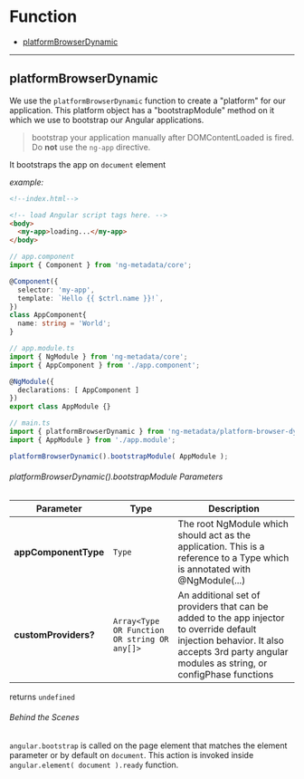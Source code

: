 # Function

- [platformBrowserDynamic](#platformBrowserDynamic)

---

## platformBrowserDynamic

We use the `platformBrowserDynamic` function to create a "platform" for our application. This platform object has a "bootstrapModule" method on it which we use to bootstrap our Angular applications.

> bootstrap your application manually after DOMContentLoaded is fired. Do **not** use the `ng-app` directive.

It bootstraps the app on `document` element

*example:*

```html
<!--index.html-->

<!-- load Angular script tags here. -->
<body>
  <my-app>loading...</my-app>
</body>
```

```typescript
// app.component
import { Component } from 'ng-metadata/core';

@Component({
  selector: 'my-app',
  template: `Hello {{ $ctrl.name }}!`,
})
class AppComponent{
  name: string = 'World';
}

// app.module.ts
import { NgModule } from 'ng-metadata/core';
import { AppComponent } from './app.component';

@NgModule({
  declarations: [ AppComponent ]
})
export class AppModule {}

// main.ts
import { platformBrowserDynamic } from 'ng-metadata/platform-browser-dynamic';
import { AppModule } from './app.module';

platformBrowserDynamic().bootstrapModule( AppModule );
```

###### platformBrowserDynamic().bootstrapModule Parameters

| Parameter             | Type                            | Description                                |
| --------------------- | ------------------------------- | ------------------------------------------ |
| **appComponentType**  | `Type`                          | The root NgModule which should act as the application. This is a reference to a Type which is annotated with @NgModule(...) |
| **customProviders?**  | `Array<Type OR Function OR string OR any[]>` |  An additional set of providers that can be added to the app injector to override default injection behavior. It also accepts 3rd party angular modules as string, or configPhase functions |

returns `undefined`

###### Behind the Scenes

`angular.bootstrap` is called on the page element that matches the element parameter or by default on `document`. 
This action is invoked inside `angular.element( document ).ready` function. 

